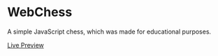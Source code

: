 # WebChess
A simple JavaScript chess, which was made for educational purposes.

[Live Preview](https://rawgit.com/djlastnight/WebChess/master/index.html)
